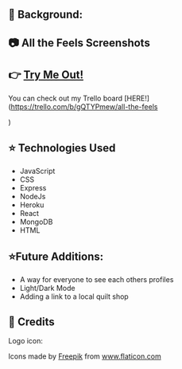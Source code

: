 ## :notebook: Background:


## :camera: All the Feels Screenshots




## :point_right: [Try Me Out!](https://allthefeelsapp.herokuapp.com/)
You can check out my Trello board [HERE!](https://trello.com/b/gQTYPmew/all-the-feels

)

## :star: Technologies Used
- JavaScript
- CSS
- Express
- NodeJs
- Heroku
- React
- MongoDB
- HTML

## :star:Future Additions:
- A way for everyone to see each others profiles
- Light/Dark Mode
- Adding a link to a local quilt shop

## :green_heart: Credits

Logo icon: <div>Icons made by <a href="https://www.freepik.com" title="Freepik">Freepik</a> from <a href="https://www.flaticon.com/" title="Flaticon">www.flaticon.com</a></div>
